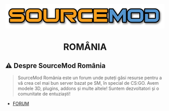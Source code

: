 <p align="center">
  <a href="https://github.com/SourceModRo/SourceModRo">
    <img src="./banner.png" alt="Guia Extenso de Programaçãohttps://github.com/arthurspk/guiadevbrasil" >
  </a>
  <h1 align="center">ROMÂNIA</h1>
</p>

## ⚠️ Despre SourceMod România

> SourceMod România este un forum unde puteți găsi resurse pentru a vă crea cel mai bun server bazat pe SM, în special de CS:GO. Avem modele 3D, plugins, addons și multe altele! Suntem dezvoltatori și o comunitate de entuziaști!

- [FORUM](https://forum.sourcemod.ro/)

## 


